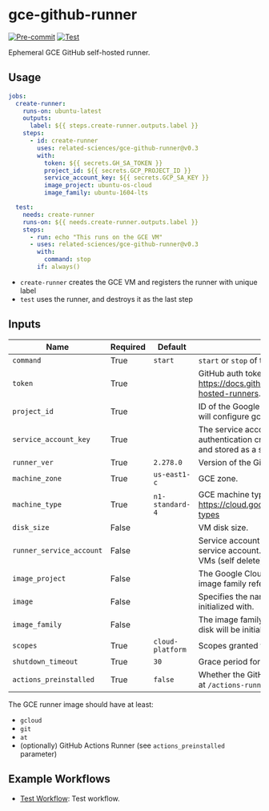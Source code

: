 # gce-github-runner
[![Pre-commit](https://github.com/related-sciences/gce-github-runner/actions/workflows/pre_commit.yml/badge.svg?branch=main)](https://github.com/related-sciences/gce-github-runner/actions/workflows/pre_commit.yml)
[![Test](https://github.com/related-sciences/gce-github-runner/actions/workflows/test.yml/badge.svg?branch=main)](https://github.com/related-sciences/gce-github-runner/actions/workflows/test.yml)

Ephemeral GCE GitHub self-hosted runner.

## Usage

```yaml
jobs:
  create-runner:
    runs-on: ubuntu-latest
    outputs:
      label: ${{ steps.create-runner.outputs.label }}
    steps:
      - id: create-runner
        uses: related-sciences/gce-github-runner@v0.3
        with:
          token: ${{ secrets.GH_SA_TOKEN }}
          project_id: ${{ secrets.GCP_PROJECT_ID }}
          service_account_key: ${{ secrets.GCP_SA_KEY }}
          image_project: ubuntu-os-cloud
          image_family: ubuntu-1604-lts

  test:
    needs: create-runner
    runs-on: ${{ needs.create-runner.outputs.label }}
    steps:
      - run: echo "This runs on the GCE VM"
      - uses: related-sciences/gce-github-runner@v0.3
        with:
          command: stop
        if: always()
```

 * `create-runner` creates the GCE VM and registers the runner with unique label
 * `test` uses the runner, and destroys it as the last step

## Inputs

| Name | Required | Default | Description |
| ---- | -------- | ------- | ----------- |
| `command` | True | `start` | `start` or `stop` of the runner. |
| `token` | True |  | GitHub auth token, needs `repo`/`public_repo` scope: https://docs.github.com/en/rest/reference/actions#self-hosted-runners. |
| `project_id` | True |  | ID of the Google Cloud Platform project. If provided, this will configure gcloud to use this project ID. |
| `service_account_key` | True |  | The service account key which will be used for authentication credentials. This key should be created and stored as a secret. Should be JSON key. |
| `runner_ver` | True | `2.278.0` | Version of the GitHub Runner. |
| `machine_zone` | True | `us-east1-c` | GCE zone. |
| `machine_type` | True | `n1-standard-4` | GCE machine type: https://cloud.google.com/compute/docs/machine-types |
| `disk_size` | False |  | VM disk size. |
| `runner_service_account` | False |  | Service account of the VM, defaults to default compute service account. Should have the permission to delete VMs (self delete). |
| `image_project` | False |  | The Google Cloud project against which all image and image family references will be resolved. |
| `image` | False |  | Specifies the name of the image that the disk will be initialized with. |
| `image_family` | False |  | The image family for the operating system that the boot disk will be initialized with. |
| `scopes` | True | `cloud-platform` | Scopes granted to the VM. |
| `shutdown_timeout` | True | `30` | Grace period for the `stop` command, in seconds. |
| `actions_preinstalled` | True | `false` | Whether the GitHub actions have already been installed at `/actions-runner`. |

The GCE runner image should have at least:
 * `gcloud`
 * `git`
 * `at`
 * (optionally) GitHub Actions Runner (see `actions_preinstalled` parameter)

## Example Workflows

* [Test Workflow](./.github/workflows/test.yml): Test workflow.

